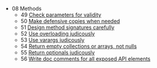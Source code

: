 * 08 Methods
  * 49 [Check parameters for validity](49-check-parameters-for-validity.html)
  * 50 [Make defensive copies when needed](50-make-defensive-copies-when-needed.html)
  * 51 [Design method signatures carefully](51-design-method-signatures-carefully.html)
  * 52 [Use overloading judicously](52-use-overloading-judicously.html)
  * 53 [Use varargs judicously](53-use-varargs-judicously.html)
  * 54 [Return empty collections or arrays, not nulls](54-return-empty-collections-or-arrays-not-nulls.html)
  * 55 [Return optionals judicously](55-return-optionals-judicously.html)
  * 56 [Write doc comments for all exposed API elements](56-write-doc-comments-for-all-exposed-api-elements.html)

